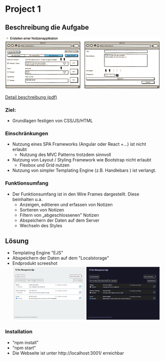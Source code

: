 # Project 1 
## Beschreibung die Aufgabe
![](static/assets/WireFrameScreenshotProject1.png)

[Detail beschreibung (pdf)](static/assets/Projekt_1Beschreibung.pdf )
### Ziel: 
* Grundlagen festigen von CSS/JS/HTML

### Einschränkungen
* Nutzung eines SPA Frameworks (Angular oder React +...) ist nicht erlaubt
  * Nutzung des MVC Patterns trotzdem sinnvoll
* Nutzung von Layout / Styling Framework wie Bootstrap nicht erlaubt
  * Flexbox und Grid nutzen
* Nutzung von simpler Templating Engine (z.B. Handlebars ) ist verlangt.

### Funktionsumfang
* Der Funktionsumfang ist in den Wire Frames dargestellt. Diese beinhalten u.a.
  * Anzeigen, editieren und erfassen von Notizen
  * Sortieren von Notizen
  * Filtern von „abgeschlossenen" Notizen
  * Abspeichern der Daten auf dem Server
  * Wechseln des Styles
  
## Lösung
* Templating Engine "EJS"
* Abspeichern der Daten auf dem "Localstorage"
* Endprodukt screeshot 
![](static/assets/both-in-one.PNG)

### Installation
* "npm install"
* "npm start"
* Die Webseite ist unter http://localhost:3001/ erreichbar

